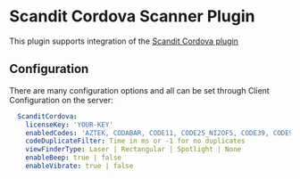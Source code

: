 # Scandit Cordova Scanner Plugin

This plugin supports integration of the [Scandit Cordova plugin](https://docs.scandit.com/data-capture-sdk/cordova/add-sdk.html)

## Configuration

There are many configuration options and all can be set through Client Configuration on the server:

```yaml
  ScanditCordova:
    licenseKey: 'YOUR-KEY'
    enabledCodes: 'AZTEK, CODABAR, CODE11, CODE25_NI2OF5, CODE39, CODE93, CODE128, EAN8, GS1DATABAR, MAXICODE, MSI_PLESSEY, PDF417, QRCODE, RM4SCC, UPCA, UPCE'
    codeDuplicateFilter: Time in ms or -1 for no duplicates
    viewFinderType: Laser | Rectangular | Spotlight | None
    enableBeep: true | false
    enableVibrate: true | false
``` 
